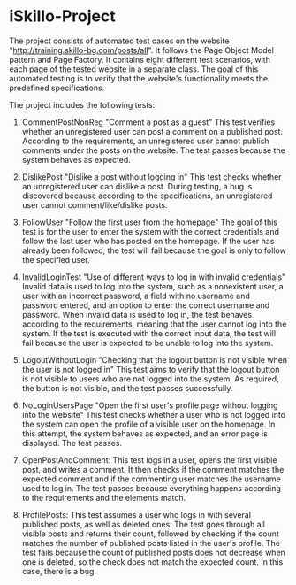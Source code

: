 # iSkillo-Project

The project consists of automated test cases on the website "http://training.skillo-bg.com/posts/all". It follows the Page Object Model pattern and Page Factory.
It contains eight different test scenarios, with each page of the tested website in a separate class.
The goal of this automated testing is to verify that the website's functionality meets the predefined specifications.

The project includes the following tests:

1. CommentPostNonReg "Comment a post as a guest"
This test verifies whether an unregistered user can post a comment on a published post. According to the requirements, 
an unregistered user cannot publish comments under the posts on the website. The test passes because the system behaves as expected.

2. DislikePost "Dislike a post without logging in"
This test checks whether an unregistered user can dislike a post. During testing, a bug is discovered because according to the specifications,
an unregistered user cannot comment/like/dislike posts.

3. FollowUser "Follow the first user from the homepage"
The goal of this test is for the user to enter the system with the correct credentials and follow the last user who has posted on the homepage.
If the user has already been followed, the test will fail because the goal is only to follow the specified user.

4. InvalidLoginTest "Use of different ways to log in with invalid credentials"
Invalid data is used to log into the system, such as a nonexistent user, a user with an incorrect password, a field with no username and password entered,
and an option to enter the correct username and password. When invalid data is used to log in, the test behaves according to the requirements,
meaning that the user cannot log into the system. If the test is executed with the correct input data,
the test will fail because the user is expected to be unable to log into the system.

5. LogoutWithoutLogin "Checking that the logout button is not visible when the user is not logged in"
This test aims to verify that the logout button is not visible to users who are not logged into the system. As required, the button is not visible,
and the test passes successfully.

6. NoLoginUsersPage "Open the first user's profile page without logging into the website"
This test checks whether a user who is not logged into the system can open the profile of a visible user on the homepage. In this attempt,
the system behaves as expected, and an error page is displayed. The test passes.

7. OpenPostAndComment: This test logs in a user, opens the first visible post, and writes a comment.
It then checks if the comment matches the expected comment and if the commenting user matches the username used to log in.
The test passes because everything happens according to the requirements and the elements match.

8. ProfilePosts: This test assumes a user who logs in with several published posts, as well as deleted ones.
The test goes through all visible posts and returns their count, followed by checking if the count matches the number of published posts listed in the user's profile.
The test fails because the count of published posts does not decrease when one is deleted, so the check does not match the expected count. In this case, there is a bug.
